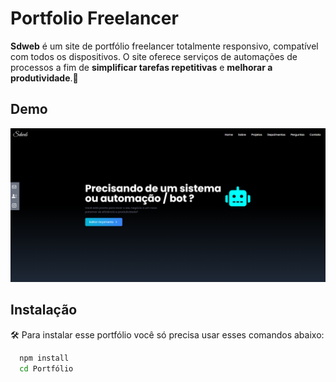 
# Portfolio Freelancer 

**Sdweb** é um site de portfólio freelancer totalmente responsivo, compatível com todos os dispositivos. O site oferece serviços de automações de processos a fim de **simplificar tarefas repetitivas** e **melhorar a produtividade**.🚀

## Demo

![Image](./src/assets/portfolio.png)


## Instalação

🛠 Para instalar esse portfólio você só precisa usar esses comandos abaixo:

```bash
  npm install 
  cd Portfólio
```
    


